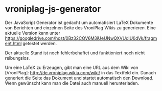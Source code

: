 # vroniplag-js-generator

Der JavaScript Generator ist gedacht um automatisiert LaTeX Dokumente von Berichten und einzelnen Seite des VroniPlag Wikis zu generieren. Eine aktuelle Version kann unter https://googledrive.com/host/0Bz32CQV6M3iUeUNwQXVUdlU0dVk/fragment.html getestet werden.

Der aktuelle Stand ist noch fehlerbehaftet und funktioniert noch nicht reibungslos.

Um eine LaTeX zu Erzeugen, gibt man eine URL aus dem Wiki von [VroniPlag]: http://de.vroniplag.wikia.com/wiki/ in das Textfeld ein. Danach generiert die Seite das Dokument und startet automatisch den Download. Wenn gewünscht kann man die Datei auch manuell herunterladen.